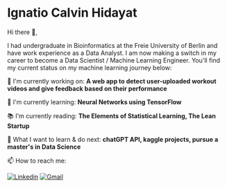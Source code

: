 # Ignatio Calvin Hidayat

<!--
**Ignatiocalvin/ignatiocalvin** is a ✨ _special_ ✨ repository because its `README.md` (this file) appears on your GitHub profile.

Here are some ideas to get you started:

- 🔭 I’m currently working on ...
- 🌱 I’m currently learning ...
- 👯 I’m looking to collaborate on ...
- 🤔 I’m looking for help with ...
- 💬 Ask me about ...
- 📫 How to reach me: ...
- 😄 Pronouns: ...
- ⚡ Fun fact: ...
-->

Hi there 🖖, 

I had undergraduate in Bioinformatics at the Freie University of Berlin and have work experience as a Data Analyst. I am now making a switch in my career to become a Data Scientist / Machine Learning Engineer. You'll find my current status on my machine learning journey below:

🌌 I'm currently working on: <b> A web app to detect user-uploaded workout videos and give feedback based on their performance </b>

🎍 I'm currently learning: <b> Neural Networks using TensorFlow </b>

📚 I'm currently reading: <b> The Elements of Statistical Learning, The Lean Startup </b>

🌊 What I want to learn & do next: <b> chatGPT API, kaggle projects, pursue a master's in Data Science </b>

📫 How to reach me: 

[![Linkedin](https://img.shields.io/badge/LinkedIn-0077B5?style=for-the-badge&logo=linkedin&logoColor=white)](https://www.linkedin.com/in/ignatio-calvin-hidayat-b477491a1/)
[![Gmail](https://img.shields.io/badge/Gmail-D14836?style=for-the-badge&logo=gmail&logoColor=white)](https://mail.google.com/mail/?view=cm&fs=1&to=ignacalvin@gmail.com)


